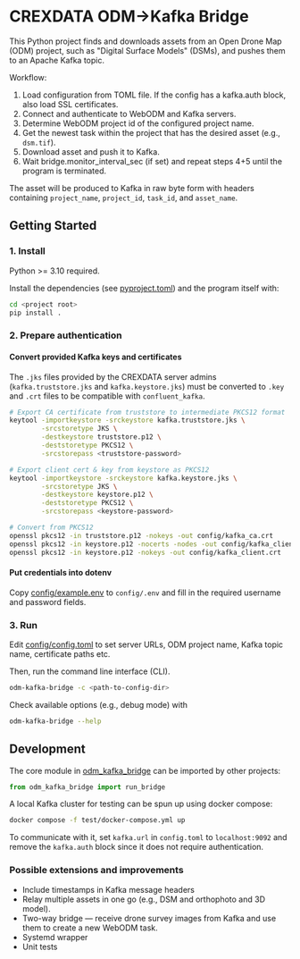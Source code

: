 # CREXDATA ODM→Kafka Bridge

This Python project finds and downloads assets from an Open Drone Map (ODM) project,
such as "Digital Surface Models" (DSMs), and pushes them to an Apache Kafka topic.

Workflow:
1. Load configuration from TOML file. If the config has a kafka.auth block, also load SSL certificates.
2. Connect and authenticate to WebODM and Kafka servers.
3. Determine WebODM project id of the configured project name.
4. Get the newest task within the project that has the desired asset (e.g., `dsm.tif`).
5. Download asset and push it to Kafka.
6. Wait bridge.monitor_interval_sec (if set) and repeat steps 4+5 until the program is terminated.

The asset will be produced to Kafka in raw byte form with headers containing `project_name`, `project_id`, `task_id`, and `asset_name`.

## Getting Started

### 1. Install

Python >= 3.10 required.

Install the dependencies (see [pyproject.toml](pyproject.toml)) and the program itself with:

```bash
cd <project root>
pip install .
```

### 2. Prepare authentication

#### Convert provided Kafka keys and certificates

The `.jks` files provided by the CREXDATA server admins (`kafka.truststore.jks` and `kafka.keystore.jks`)
must be converted to `.key` and `.crt` files to be compatible with `confluent_kafka`.

```bash
# Export CA certificate from truststore to intermediate PKCS12 format
keytool -importkeystore -srckeystore kafka.truststore.jks \
        -srcstoretype JKS \
        -destkeystore truststore.p12 \
        -deststoretype PKCS12 \
        -srcstorepass <truststore-password>

# Export client cert & key from keystore as PKCS12
keytool -importkeystore -srckeystore kafka.keystore.jks \
        -srcstoretype JKS \
        -destkeystore keystore.p12 \
        -deststoretype PKCS12 \
        -srcstorepass <keystore-password>

# Convert from PKCS12
openssl pkcs12 -in truststore.p12 -nokeys -out config/kafka_ca.crt
openssl pkcs12 -in keystore.p12 -nocerts -nodes -out config/kafka_client.key
openssl pkcs12 -in keystore.p12 -nokeys -out config/kafka_client.crt
```

#### Put credentials into dotenv

Copy [config/example.env](config/example.env) to `config/.env` and fill in the required username and password fields.

### 3. Run

Edit [config/config.toml](config/config.toml) to set server URLs, ODM project name, Kafka topic name, certificate paths etc.

Then, run the command line interface (CLI).
```bash
odm-kafka-bridge -c <path-to-config-dir>
```

Check available options (e.g., debug mode) with
```bash
odm-kafka-bridge --help
```

## Development

The core module in [odm_kafka_bridge](odm_kafka_bridge) can be imported by other projects:

```python
from odm_kafka_bridge import run_bridge
```

A local Kafka cluster for testing can be spun up using docker compose:

```bash
docker compose -f test/docker-compose.yml up
```

To communicate with it, set `kafka.url` in `config.toml` to `localhost:9092` and remove the `kafka.auth` block since it does not require authentication.

### Possible extensions and improvements

* Include timestamps in Kafka message headers
* Relay multiple assets in one go (e.g., DSM and orthophoto and 3D model).
* Two-way bridge — receive drone survey images from Kafka and use them to create a new WebODM task.
* Systemd wrapper
* Unit tests
